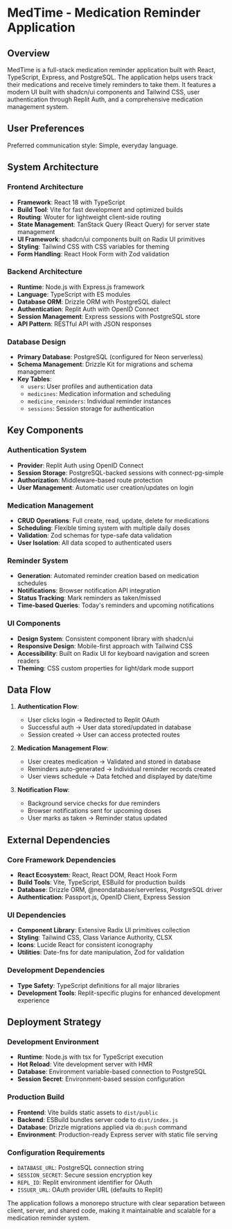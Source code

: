 # MedTime - Medication Reminder Application

## Overview

MedTime is a full-stack medication reminder application built with React, TypeScript, Express, and PostgreSQL. The application helps users track their medications and receive timely reminders to take them. It features a modern UI built with shadcn/ui components and Tailwind CSS, user authentication through Replit Auth, and a comprehensive medication management system.

## User Preferences

Preferred communication style: Simple, everyday language.

## System Architecture

### Frontend Architecture
- **Framework**: React 18 with TypeScript
- **Build Tool**: Vite for fast development and optimized builds
- **Routing**: Wouter for lightweight client-side routing
- **State Management**: TanStack Query (React Query) for server state management
- **UI Framework**: shadcn/ui components built on Radix UI primitives
- **Styling**: Tailwind CSS with CSS variables for theming
- **Form Handling**: React Hook Form with Zod validation

### Backend Architecture
- **Runtime**: Node.js with Express.js framework
- **Language**: TypeScript with ES modules
- **Database ORM**: Drizzle ORM with PostgreSQL dialect
- **Authentication**: Replit Auth with OpenID Connect
- **Session Management**: Express sessions with PostgreSQL store
- **API Pattern**: RESTful API with JSON responses

### Database Design
- **Primary Database**: PostgreSQL (configured for Neon serverless)
- **Schema Management**: Drizzle Kit for migrations and schema management
- **Key Tables**:
  - `users`: User profiles and authentication data
  - `medicines`: Medication information and scheduling
  - `medicine_reminders`: Individual reminder instances
  - `sessions`: Session storage for authentication

## Key Components

### Authentication System
- **Provider**: Replit Auth using OpenID Connect
- **Session Storage**: PostgreSQL-backed sessions with connect-pg-simple
- **Authorization**: Middleware-based route protection
- **User Management**: Automatic user creation/updates on login

### Medication Management
- **CRUD Operations**: Full create, read, update, delete for medications
- **Scheduling**: Flexible timing system with multiple daily doses
- **Validation**: Zod schemas for type-safe data validation
- **User Isolation**: All data scoped to authenticated users

### Reminder System
- **Generation**: Automated reminder creation based on medication schedules
- **Notifications**: Browser notification API integration
- **Status Tracking**: Mark reminders as taken/missed
- **Time-based Queries**: Today's reminders and upcoming notifications

### UI Components
- **Design System**: Consistent component library with shadcn/ui
- **Responsive Design**: Mobile-first approach with Tailwind CSS
- **Accessibility**: Built on Radix UI for keyboard navigation and screen readers
- **Theming**: CSS custom properties for light/dark mode support

## Data Flow

1. **Authentication Flow**:
   - User clicks login → Redirected to Replit OAuth
   - Successful auth → User data stored/updated in database
   - Session created → User can access protected routes

2. **Medication Management Flow**:
   - User creates medication → Validated and stored in database
   - Reminders auto-generated → Individual reminder records created
   - User views schedule → Data fetched and displayed by date/time

3. **Notification Flow**:
   - Background service checks for due reminders
   - Browser notifications sent for upcoming doses
   - User marks as taken → Reminder status updated

## External Dependencies

### Core Framework Dependencies
- **React Ecosystem**: React, React DOM, React Hook Form
- **Build Tools**: Vite, TypeScript, ESBuild for production builds
- **Database**: Drizzle ORM, @neondatabase/serverless, PostgreSQL driver
- **Authentication**: Passport.js, OpenID Client, Express Session

### UI Dependencies
- **Component Library**: Extensive Radix UI primitives collection
- **Styling**: Tailwind CSS, Class Variance Authority, CLSX
- **Icons**: Lucide React for consistent iconography
- **Utilities**: Date-fns for date manipulation, Zod for validation

### Development Dependencies
- **Type Safety**: TypeScript definitions for all major libraries
- **Development Tools**: Replit-specific plugins for enhanced development experience

## Deployment Strategy

### Development Environment
- **Runtime**: Node.js with tsx for TypeScript execution
- **Hot Reload**: Vite development server with HMR
- **Database**: Environment variable-based connection to PostgreSQL
- **Session Secret**: Environment-based session configuration

### Production Build
- **Frontend**: Vite builds static assets to `dist/public`
- **Backend**: ESBuild bundles server code to `dist/index.js`
- **Database**: Drizzle migrations applied via `db:push` command
- **Environment**: Production-ready Express server with static file serving

### Configuration Requirements
- `DATABASE_URL`: PostgreSQL connection string
- `SESSION_SECRET`: Secure session encryption key
- `REPL_ID`: Replit environment identifier for OAuth
- `ISSUER_URL`: OAuth provider URL (defaults to Replit)

The application follows a monorepo structure with clear separation between client, server, and shared code, making it maintainable and scalable for a medication reminder system.